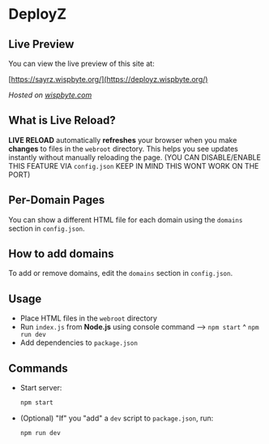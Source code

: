 # DeployZ
## Live Preview

You can view the live preview of this site at:

[https://sayrz.wispbyte.org/](https://deployz.wispbyte.org/)

_Hosted on [wispbyte.com](https://wispbyte.com)_

## What is Live Reload?

**LIVE RELOAD** automatically __refreshes__ your browser when you make __changes__ to files in the `webroot` directory. This helps you see updates instantly without manually reloading the page. (YOU CAN DISABLE/ENABLE THIS FEATURE VIA `config.json` KEEP IN MIND THIS WONT WORK ON THE PORT)

## Per-Domain Pages

You can show a different HTML file for each domain using the `domains` section in `config.json`.

## How to add domains
To add or remove domains, edit the `domains` section in `config.json`.

## Usage

- Place HTML files in the `webroot` directory
- Run `index.js` from **Node.js** using console command --> `npm start` ^ `npm run dev`
- Add dependencies to `package.json`

## Commands

- Start server:
	```bash
	npm start
	```

- (Optional) "If" you "add" a `dev` script to `package.json`, run:
	```bash
	npm run dev
	```

